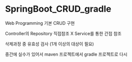 # SpringBoot_CRUD_gradle


Web Programming 기본 CRUD 구현

Controller의 Repository 직접참조 X Service를 통한 간접 참조

삭제과정 중 유효성 검사 (1개 이상의 대상이 필요)

중간에 실수가 있어서 maven 프로젝트에서 gradle 프로젝트로 다시 
